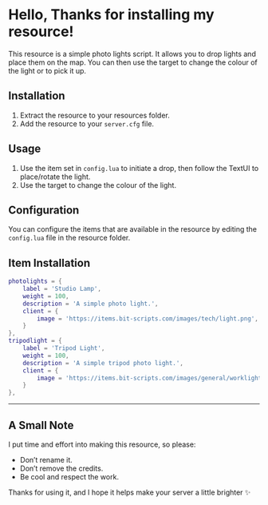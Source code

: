 # Hello, Thanks for installing my resource!

This resource is a simple photo lights script. It allows you to drop lights and place them on the map. You can then use the target to change the colour of the light or to pick it up.

## Installation
1. Extract the resource to your resources folder.  
2. Add the resource to your `server.cfg` file.  

## Usage
1. Use the item set in `config.lua` to initiate a drop, then follow the TextUI to place/rotate the light.  
2. Use the target to change the colour of the light.  

## Configuration
You can configure the items that are available in the resource by editing the `config.lua` file in the resource folder.

## Item Installation

```lua
photolights = {
    label = 'Studio Lamp',
    weight = 100,
    description = 'A simple photo light.',
    client = {
        image = 'https://items.bit-scripts.com/images/tech/light.png',
    }
},
tripodlight = {
    label = 'Tripod Light',
    weight = 100,
    description = 'A simple tripod photo light.',
    client = {
        image = 'https://items.bit-scripts.com/images/general/worklight.png',
    }
},
```

---

## A Small Note
I put time and effort into making this resource, so please:  
- Don’t rename it.  
- Don’t remove the credits.  
- Be cool and respect the work.  

Thanks for using it, and I hope it helps make your server a little brighter ✨
